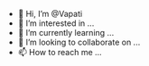 - 👋 Hi, I’m @Vapati
- 👀 I’m interested in ...
- 🌱 I’m currently learning ...
- 💞️ I’m looking to collaborate on ...
- 📫 How to reach me ...

<!---
Vapati/Vapati is a ✨ special ✨ repository because its `README.md` (this file) appears on your GitHub profile.
You can click the Preview link to take a look at your changes.
--->
